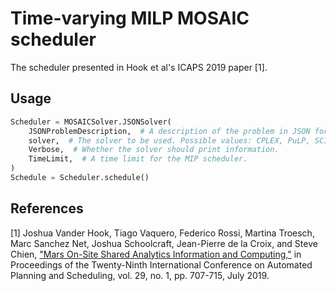 # Time-varying MILP MOSAIC scheduler

The scheduler presented in Hook et al's ICAPS 2019 paper [1].

## Usage

```python
Scheduler = MOSAICSolver.JSONSolver(
    JSONProblemDescription,  # A description of the problem in JSON format. See below for a detailed specification.
    solver,  # The solver to be used. Possible values: CPLEX, PuLP, SCIP, GLPK.
    Verbose,  # Whether the solver should print information.
    TimeLimit,  # A time limit for the MIP scheduler.
)
Schedule = Scheduler.schedule()
```

## References

[1] Joshua Vander Hook, Tiago Vaquero, Federico Rossi, Martina Troesch, Marc Sanchez Net, Joshua Schoolcraft, Jean-Pierre de la Croix, and Steve Chien, ["Mars On-Site Shared Analytics Information and Computing,"](https://aaai.org/ojs/index.php/ICAPS/article/view/3556) in Proceedings of the Twenty-Ninth International Conference on Automated Planning and Scheduling, vol. 29, no. 1, pp. 707-715, July 2019.